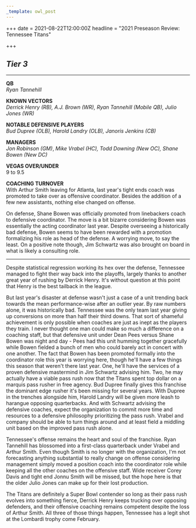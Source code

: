 ```yaml
---
_template: owl_post
---
```



+++
date = 2021-08-22T12:00:00Z
headline = "2021 Preseason Review: Tennessee Titans"

+++
## _Tier 3_

***

**QB**  
_Ryan Tannehill_

**KNOWN VECTORS**  
_Derrick Henry (RB), A.J. Brown (WR), Ryan Tannehill (Mobile QB), Julio Jones (WR)_

**NOTABLE DEFENSIVE PLAYERS**  
_Bud Dupree (OLB), Harold Landry (OLB), Janoris Jenkins (CB)_

**MANAGERS**  
_Jon Robinson (GM)_, _Mike Vrabel (HC), Todd Downing (New OC), Shane Bowen (New DC)_

**VEGAS OVER/UNDER**  
9 to 9.5

**COACHING TURNOVER**  
With Arthur Smith leaving for Atlanta, last year's tight ends coach was promoted to take over as offensive coordinator. Besides the addition of a few new assistants, nothing else changed on offense.

On defense, Shane Bowen was officially promoted from linebackers coach to defensive coordinator. The move is a bit bizarre considering Bowen was essentially the acting coordinator last year. Despite overseeing a historically bad defense, Bowen seems to have been rewarded with a promotion formalizing his role as head of the defense. A worrying move, to say the least. On a positive note though, Jim Schwartz was also brought on board in what is likely a consulting role.

***

Despite statistical regression working its hex over the defense, Tennessee managed to fight their way back into the playoffs, largely thanks to another great year of rushing by Derrick Henry. It's without question at this point that Henry is the best tailback in the league.

But last year's disaster at defense wasn't just a case of a unit trending back towards the mean performance-wise after an outlier year. By raw numbers alone, it was historically bad. Tennessee was the only team last year giving up conversions on more than half their third downs. That sort of shameful achievement is only possible when coaches are just as inept as the players they train. I never thought one man could make so much a difference on a coaching staff, but that defensive unit under Dean Pees versus Shane Bowen was night and day - Pees had this unit humming together gracefully while Bowen fielded a bunch of men who could barely act in concert with one another. The fact that Bowen has been promoted formally into the coordinator role this year is worrying here, though he'll have a few things this season that weren't there last year. One, he'll have the services of a proven defensive mastermind in Jim Schwartz advising him. Two, he may actually have a viable pass rush now that the Titans spent top dollar on a marquis pass rusher in free agency. Bud Dupree finally gives this franchise the dominant edge rusher it's been missing for several years. With Dupree in the trenches alongside him, Harold Landry will be given more leash to harangue opposing quarterbacks. And with Schwartz advising the defensive coaches, expect the organization to commit more time and resources to a defensive philosophy prioritizing the pass rush. Vrabel and company should be able to turn things around and at least field a middling unit based on the improved pass rush alone.

Tennessee's offense remains the heart and soul of the franchise. Ryan Tannehill has blossomed into a first-class quarterback under Vrabel and Arthur Smith. Even though Smith is no longer with the organization, I'm not forecasting anything substantial to really change on offense considering management simply moved a position coach into the coordinator role while keeping all the other coaches on the offensive staff. Wide receiver Corey Davis and tight end Jonnu Smith will be missed, but the hope here is that the older Julio Jones can make up for their lost production.

The Titans are definitely a Super Bowl contender so long as their pass rush evolves into something fierce, Derrick Henry keeps trucking over opposing defenders, and their offensive coaching remains competent despite the loss of Arthur Smith. All three of those things happen, Tennessee has a legit shot at the Lombardi trophy come February.

